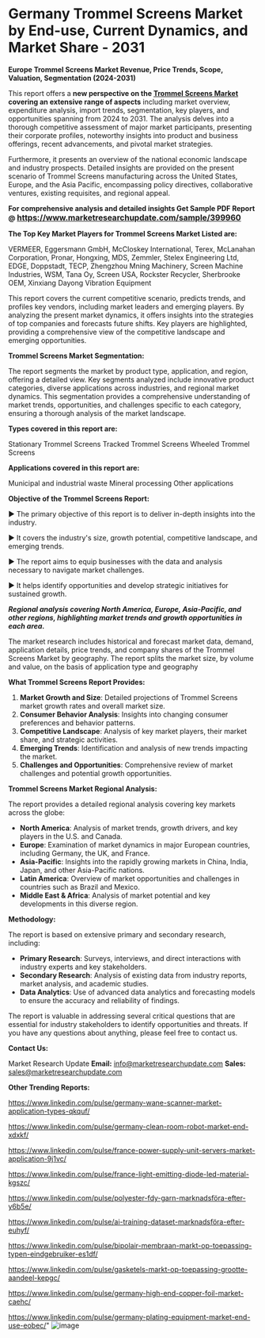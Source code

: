 # Germany Trommel Screens Market by End-use, Current Dynamics, and Market Share - 2031

<strong>Europe Trommel Screens Market Revenue, Price Trends, Scope, Valuation, Segmentation (2024-2031)</strong>

This report offers a <strong>new perspective on the <a href=https://www.marketresearchupdate.com/sample/399960>Trommel Screens Market</a> covering an extensive range of aspects</strong> including market overview, expenditure analysis, import trends, segmentation, key players, and opportunities spanning from 2024 to 2031. The analysis delves into a thorough competitive assessment of major market participants, presenting their corporate profiles, noteworthy insights into product and business offerings, recent advancements, and pivotal market strategies.

Furthermore, it presents an overview of the national economic landscape and industry prospects. Detailed insights are provided on the present scenario of Trommel Screens manufacturing across the United States, Europe, and the Asia Pacific, encompassing policy directives, collaborative ventures, existing requisites, and regional appeal.

<strong>For comprehensive analysis and detailed insights Get Sample PDF Report @ <a href=https://www.marketresearchupdate.com/sample/399960><font size=3 color=#0000ff>https://www.marketresearchupdate.com/sample/399960</font></a></strong>

<strong>The Top Key Market Players for Trommel Screens Market Listed are:</strong>

VERMEER, Eggersmann GmbH, McCloskey International, Terex, McLanahan Corporation, Pronar, Hongxing, MDS, Zemmler, Stelex Engineering Ltd, EDGE, Doppstadt, TECP, Zhengzhou Mning Machinery, Screen Machine Industries, WSM, Tana Oy, Screen USA, Rockster Recycler, Sherbrooke OEM, Xinxiang Dayong Vibration Equipment

This report covers the current competitive scenario, predicts trends, and profiles key vendors, including market leaders and emerging players. By analyzing the present market dynamics, it offers insights into the strategies of top companies and forecasts future shifts. Key players are highlighted, providing a comprehensive view of the competitive landscape and emerging opportunities.

<strong>Trommel Screens Market Segmentation:</strong>

The report segments the market by product type, application, and region, offering a detailed view. Key segments analyzed include innovative product categories, diverse applications across industries, and regional market dynamics. This segmentation provides a comprehensive understanding of market trends, opportunities, and challenges specific to each category, ensuring a thorough analysis of the market landscape.

<strong>Types covered in this report are:</strong>

Stationary Trommel Screens
Tracked Trommel Screens
Wheeled Trommel Screens

<strong>Applications covered in this report are:</strong>

Municipal and industrial waste
Mineral processing
Other applications

<strong>Objective of the Trommel Screens Report:</strong>

▶ The primary objective of this report is to deliver in-depth insights into the industry.

▶ It covers the industry's size, growth potential, competitive landscape, and emerging trends.

▶ The report aims to equip businesses with the data and analysis necessary to navigate market challenges.

▶ It helps identify opportunities and develop strategic initiatives for sustained growth.

<strong><em>Regional analysis covering North America, Europe, Asia-Pacific, and other regions, highlighting market trends and growth opportunities in each area.</em></strong>

The market research includes historical and forecast market data, demand, application details, price trends, and company shares of the Trommel Screens Market by geography. The report splits the market size, by volume and value, on the basis of application type and geography

<strong>What Trommel Screens Report Provides:</strong>
<ol>
  <li><strong>Market Growth and Size</strong>: Detailed projections of Trommel Screens market growth rates and overall market size.</li>
  <li><strong>Consumer Behavior Analysis</strong>: Insights into changing consumer preferences and behavior patterns.</li>
  <li><strong>Competitive Landscape</strong>: Analysis of key market players, their market share, and strategic activities.</li>
  <li><strong>Emerging Trends</strong>: Identification and analysis of new trends impacting the market.</li>
  <li><strong>Challenges and Opportunities</strong>: Comprehensive review of market challenges and potential growth opportunities.</li>
</ol>

<strong>Trommel Screens Market Regional Analysis:</strong>

The report provides a detailed regional analysis covering key markets across the globe:
<ul>
  <li><strong>North America</strong>: Analysis of market trends, growth drivers, and key players in the U.S. and Canada.</li>
  <li><strong>Europe</strong>: Examination of market dynamics in major European countries, including Germany, the UK, and France.</li>
  <li><strong>Asia-Pacific</strong>: Insights into the rapidly growing markets in China, India, Japan, and other Asia-Pacific nations.</li>
  <li><strong>Latin America</strong>: Overview of market opportunities and challenges in countries such as Brazil and Mexico.</li>
  <li><strong>Middle East &amp; Africa</strong>: Analysis of market potential and key developments in this diverse region.</li>
</ul>

<strong>Methodology:</strong>

The report is based on extensive primary and secondary research, including:
<ul>
  <li><strong>Primary Research</strong>: Surveys, interviews, and direct interactions with industry experts and key stakeholders.</li>
  <li><strong>Secondary Research</strong>: Analysis of existing data from industry reports, market analysis, and academic studies.</li>
  <li><strong>Data Analytics</strong>: Use of advanced data analytics and forecasting models to ensure the accuracy and reliability of findings.</li>
</ul>
The report is valuable in addressing several critical questions that are essential for industry stakeholders to identify opportunities and threats. If you have any questions about anything, please feel free to contact us.

<strong>Contact Us:</strong>

Market Research Update
<strong>Email:</strong> info@marketresearchupdate.com
<strong>Sales:</strong> sales@marketresearchupdate.com

<strong>Other Trending Reports:</strong>

<a href=https://www.linkedin.com/pulse/germany-wane-scanner-market-application-types-qkquf/>https://www.linkedin.com/pulse/germany-wane-scanner-market-application-types-qkquf/</a>

<a href=https://www.linkedin.com/pulse/germany-clean-room-robot-market-end-xdxkf/>https://www.linkedin.com/pulse/germany-clean-room-robot-market-end-xdxkf/</a>

<a href=https://www.linkedin.com/pulse/france-power-supply-unit-servers-market-application-9j1vc/>https://www.linkedin.com/pulse/france-power-supply-unit-servers-market-application-9j1vc/</a>

<a href=https://www.linkedin.com/pulse/france-light-emitting-diode-led-material-kgszc/>https://www.linkedin.com/pulse/france-light-emitting-diode-led-material-kgszc/</a>

<a href=https://www.linkedin.com/pulse/polyester-fdy-garn-marknadsföra-efter-y6b5e/>https://www.linkedin.com/pulse/polyester-fdy-garn-marknadsföra-efter-y6b5e/</a>

<a href=https://www.linkedin.com/pulse/ai-training-dataset-marknadsföra-efter-euhyf/>https://www.linkedin.com/pulse/ai-training-dataset-marknadsföra-efter-euhyf/</a>

<a href=https://www.linkedin.com/pulse/bipolair-membraan-markt-op-toepassing-typen-eindgebruiker-es1df/>https://www.linkedin.com/pulse/bipolair-membraan-markt-op-toepassing-typen-eindgebruiker-es1df/</a>

<a href=https://www.linkedin.com/pulse/gasketels-markt-op-toepassing-grootte-aandeel-kepgc/>https://www.linkedin.com/pulse/gasketels-markt-op-toepassing-grootte-aandeel-kepgc/</a>

<a href=https://www.linkedin.com/pulse/germany-high-end-copper-foil-market-caehc/>https://www.linkedin.com/pulse/germany-high-end-copper-foil-market-caehc/</a>

<a href=https://www.linkedin.com/pulse/germany-plating-equipment-market-end-use-eobec/>https://www.linkedin.com/pulse/germany-plating-equipment-market-end-use-eobec/</a>"
![image](https://github.com/user-attachments/assets/f3b29475-b7a3-437c-9310-f62e6dcbf3c1)
